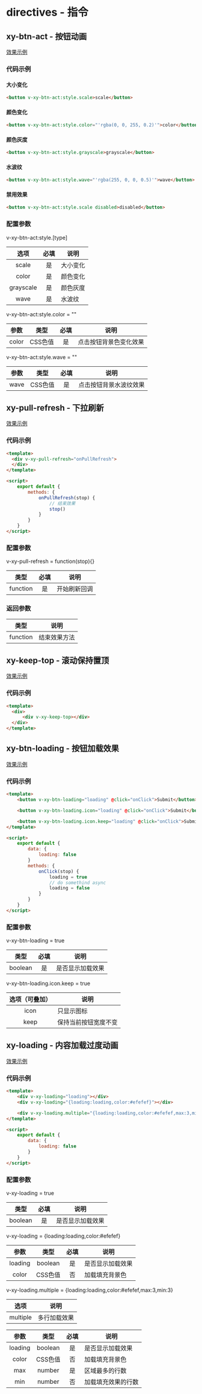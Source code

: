 # directives - 指令

## xy-btn-act - 按钮动画

[效果示例](/demo/btn-act.html?_blank)

### 代码示例

#### 大小变化

``` html
<button v-xy-btn-act:style.scale>scale</button>
```

#### 颜色变化

``` html
<button v-xy-btn-act:style.color="'rgba(0, 0, 255, 0.2)'">color</button>
```

#### 颜色灰度

``` html
<button v-xy-btn-act:style.grayscale>grayscale</button>
```

#### 水波纹

``` html
<button v-xy-btn-act:style.wave="'rgba(255, 0, 0, 0.5)'">wave</button>
```

#### 禁用效果

``` html
<button v-xy-btn-act:style.scale disabled>disabled</button>
```

### 配置参数

v-xy-btn-act:style.[type]

选项|必填|说明
:-:|:-:|-
scale|是|大小变化
color|是|颜色变化
grayscale|是|颜色灰度
wave|是|水波纹

v-xy-btn-act:style.color = ""

参数|类型|必填|说明
:-:|:-:|:-:|-
color|CSS色值|是|点击按钮背景色变化效果

v-xy-btn-act:style.wave = ""

参数|类型|必填|说明
:-:|:-:|:-:|-
wave|CSS色值|是|点击按钮背景水波纹效果

## xy-pull-refresh - 下拉刷新

[效果示例](/demo/pull-refresh.html?_blank)

### 代码示例

``` html
<template>
  <div v-xy-pull-refresh="onPullRefresh">
  </div>
</template>

<script>
    export default {
        methods: {
            onPullRefresh(stop) {
                // 结束效果
                stop()
            }
        }
    }
</script>
```

### 配置参数

v-xy-pull-refresh = function(stop){}

类型|必填|说明
:-:|:-:|-
function|是|开始刷新回调

### 返回参数

类型|说明
:-:|-
function|结束效果方法

## xy-keep-top - 滚动保持置顶

[效果示例](/demo/keep-top.html?_blank)

### 代码示例

``` html
<template>
  <div>
      <div v-xy-keep-top></div>
  </div>
</template>
```

## xy-btn-loading - 按钮加载效果

[效果示例](/demo/btn-loading.html?_blank)

### 代码示例

``` html
<template>
    <button v-xy-btn-loading="loading" @click="onClick">Submit</button>

    <button v-xy-btn-loading.icon="loading" @click="onClick">Submit</button>

    <button v-xy-btn-loading.icon.keep="loading" @click="onClick">Submit</button>
</template>

<script>
    export default {
        data: {
            loading: false
        }
        methods: {
            onClick(stop) {
                loading = true
                // do somethind async
                loading = false
            }
        }
    }
</script>
```

### 配置参数

v-xy-btn-loading = true

类型|必填|说明
:-:|:-:|-
boolean|是|是否显示加载效果

v-xy-btn-loading.icon.keep = true

选项（可叠加）|说明
:-:|-
icon|只显示图标
keep|保持当前按钮宽度不变

## xy-loading - 内容加载过度动画

[效果示例](/demo/loading.html?_blank)

### 代码示例

``` html
<template>
    <div v-xy-loading="loading"></div>
    <div v-xy-loading="{loading:loading,color:#efefef}"></div>

    <div v-xy-loading.multiple="{loading:loading,color:#efefef,max:3,min:3}"></div>
</template>

<script>
    export default {
        data: {
            loading: false
        }
    }
</script>
```

### 配置参数

v-xy-loading = true

类型|必填|说明
:-:|:-:|-
boolean|是|是否显示加载效果

v-xy-loading = {loading:loading,color:#efefef}

参数|类型|必填|说明
:-:|:-:|:-:|-
loading|boolean|是|是否显示加载效果
color|CSS色值|否|加载填充背景色

v-xy-loading.multiple = {loading:loading,color:#efefef,max:3,min:3}

选项|说明
:-:|-
multiple|多行加载效果

参数|类型|必填|说明
:-:|:-:|:-:|-
loading|boolean|是|是否显示加载效果
color|CSS色值|否|加载填充背景色
max|number|是|区域最多的行数
min|number|否|加载填充效果的行数